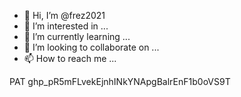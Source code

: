 - 👋 Hi, I’m @frez2021
- 👀 I’m interested in ...
- 🌱 I’m currently learning ...
- 💞️ I’m looking to collaborate on ...
- 📫 How to reach me ...

<!---
frez2021/frez2021 is a ✨ special ✨ repository because its `README.md` (this file) appears on your GitHub profile.
You can click the Preview link to take a look at your changes.
--->

PAT 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

